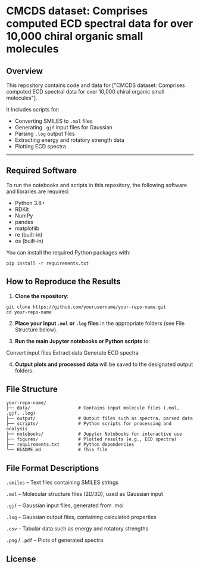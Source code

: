 # CMCDS dataset: Comprises computed ECD spectral data for over 10,000 chiral organic small molecules

## Overview

This repository contains code and data for ["CMCDS dataset: Comprises computed ECD spectral data for over 10,000 chiral organic small molecules"].

It includes scripts for:
- Converting SMILES to `.mol` files  
- Generating `.gjf` input files for Gaussian  
- Parsing `.log` output files  
- Extracting energy and rotatory strength data  
- Plotting ECD spectra  

---

## Required Software

To run the notebooks and scripts in this repository, the following software and libraries are required:

- Python 3.8+
- RDKit
- NumPy
- pandas
- matplotlib
- re (built-in)
- os (built-in)

You can install the required Python packages with:

```
pip install -r requirements.txt
```
## How to Reproduce the Results

1. **Clone the repository**:

```
git clone https://github.com/yourusername/your-repo-name.git
cd your-repo-name
```

2. **Place your input `.mol` or `.log` files** in the appropriate folders (see File Structure below).

3. **Run the main Jupyter notebooks or Python scripts** to:

Convert input files
Extract data
Generate ECD spectra

4. **Output plots and processed data** will be saved to the designated output folders.

## File Structure

```
your-repo-name/
├── data/                  # Contains input molecule files (.mol, .gjf, .log)
├── output/                # Output files such as spectra, parsed data
├── scripts/               # Python scripts for processing and analysis
├── notebooks/             # Jupyter Notebooks for interactive use
├── figures/               # Plotted results (e.g., ECD spectra)
├── requirements.txt       # Python dependencies
└── README.md              # This file
```

## File Format Descriptions

`.smiles` – Text files containing SMILES strings

`.mol` – Molecular structure files (2D/3D), used as Gaussian input

`.gjf` – Gaussian input files, generated from .mol

`.log` – Gaussian output files, containing calculated properties

`.csv` – Tabular data such as energy and rotatory strengths

`.png` / `.pdf` – Plots of generated spectra

## License




